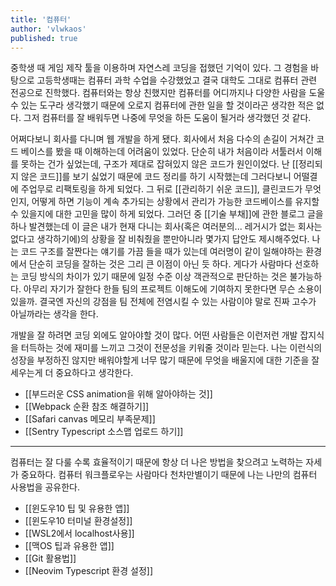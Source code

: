 ```yaml
---
title: '컴퓨터'
author: 'vlwkaos'
published: true
---
```


중학생 때 게임 제작 툴을 이용하며 자연스레 코딩을 접했던 기억이 있다. 그 경험을 바탕으로 고등학생때는 컴퓨터 과학 수업을 수강했었고 결국 대학도 그대로 컴퓨터 관련 전공으로 진학했다. 컴퓨터와는 항상 친했지만 컴퓨터를 어디까지나 다양한 사람을 도울 수 있는 도구라 생각했기 때문에 오로지 컴퓨터에 관한 일을 할 것이라곤 생각한 적은 없다. 그저 컴퓨터를 잘 배워두면 나중에 무엇을 하든 도움이 될거라 생각했던 것 같다. 

어쩌다보니 회사를 다니며 웹 개발을 하게 됐다. 회사에서 처음 다수의 손길이 거쳐간 코드 베이스를 봤을 때 이해하는데 어려움이 있었다. 단순히 내가 처음이라 서툴러서 이해를 못하는 건가 싶었는데, 구조가 제대로 잡혀있지 않은 코드가 원인이었다. 난 [[정리되지 않은 코드]]를 보기 싫었기 때문에 코드 정리를 하기 시작했는데 그러다보니 어떨결에 주업무로 리팩토링을 하게 되었다. 그 뒤로 [[관리하기 쉬운 코드]], 클린코드가 무엇인지, 어떻게 하면 기능이 계속 추가되는 상황에서 관리가 가능한 코드베이스를 유지할 수 있을지에 대한 고민을 많이 하게 되었다. 그러던 중 [[기술 부채]]에 관한 블로그 글을 하나 발견했는데 이 글은 내가 현재 다니는 회사(혹은 여러분의... 레거시가 없는 회사는 없다고 생각하기에)의 상황을 잘 비춰줬을 뿐만아니라 몇가지 답안도 제시해주었다. 나는 코드 구조를 잘짠다는 얘기를 가끔 들을 때가 있는데 여러명이 같이 일해야하는 환경에서 단순히 코딩을 잘하는 것은 그리 큰 이점이 아닌 듯 하다. 게다가 사람마다 선호하는 코딩 방식의 차이가 있기 때문에 일정 수준 이상 객관적으로 판단하는 것은 불가능하다. 아무리 자기가 잘한다 한들 팀의 프로젝트 이해도에 기여하지 못한다면 무슨 소용이 있을까. 결국엔 자신의 강점을 팀 전체에 전염시킬 수 있는 사람이야 말로 진짜 고수가 아닐까라는 생각을 한다. 

개발을 잘 하려면 코딩 외에도 알아야할 것이 많다. 어떤 사람들은 이런저런 개발 잡지식을 터득하는 것에 재미를 느끼고 그것이 전문성을 키워줄 것이라 믿는다. 나는 이런식의 성장을 부정하진 않지만 배워야할게 너무 많기 때문에 무엇을 배울지에 대한 기준을 잘 세우는게 더 중요하다고 생각한다. 

- [[부드러운 CSS animation을 위해 알아야하는 것]]
- [[Webpack 순환 참조 해결하기]]
- [[Safari canvas 메모리 부족문제]]
- [[Sentry Typescript 소스맵 업로드 하기]]

---

컴퓨터는 잘 다룰 수록 효율적이기 때문에 항상 더 나은 방법을 찾으려고 노력하는 자세가 중요하다. 컴퓨터 워크플로우는 사람마다 천차만별이기 때문에 나는 나만의 컴퓨터 사용법을 공유한다.

- [[윈도우10 팁 및 유용한 앱]]
- [[윈도우10 터미널 환경설정]]
- [[WSL2에서 localhost사용]]
- [[맥OS 팁과 유용한 앱]]
- [[Git 활용법]]
- [[Neovim Typescript 환경 설정]]
